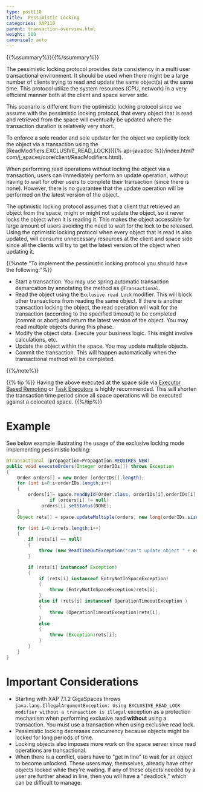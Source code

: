 ```yaml
---
type: post110
title:  Pessimistic Locking
categories: XAP110
parent: transaction-overview.html
weight: 500
canonical: auto
---
```


{{%ssummary%}}{{%/ssummary%}}

The pessimistic locking protocol provides data consistency in a multi user transactional environment. It should be used when there might be a large number of clients trying to read and update the same object(s) at the same time. This protocol utilize the system resources (CPU, network) in a very efficient manner both at the client and space server side.

This scenario is different from the optimistic locking protocol since we assume with the pessimistic locking protocol, that every object that is read and retrieved from the space will eventually be updated where the transaction duration is relatively very short.

To enforce a sole reader and sole updater for the object we explicitly lock the object via a transaction using the [ReadModifiers.EXCLUSIVE_READ_LOCK]({{% api-javadoc %}}/index.html?com/j_spaces/core/client/ReadModifiers.html).

When performing read operations without locking the object via a transaction, users can immediately perform an update operation, without having to wait for other users to complete their transaction (since there is none). However, there is no guarantee that the update operation will be performed on the latest version of the object.



The optimistic locking protocol assumes that a client that retrieved an object from the space, might or might not update the object, so it never locks the object when it is reading it. This makes the object accessible for large amount of users avoiding the need to wait for the lock to be released. Using the optimistic locking protocol when every object that is read is also updated, will consume unnecessary resources at the client and space side since all the clients will try to get the latest version of the object when updating it.
 

{{%note "To implement the pessimistic locking protocol you should have the following:"%}}

- Start a transaction. You may use spring automatic transaction demarcation by annotating the method as `@Transactional`.
- Read the object using the `Exclusive read Lock` modifier.  This will block other transactions from reading the same object. If there is another transaction locking the object, the read operation will wait for the transaction (according to the specified timeout) to be completed (commit or abort) and return the latest version of the object. You may read multiple objects during this phase.
- Modify the object data. Execute your business logic. This might involve calculations, etc.
- Update the object within the space. You may update multiple objects.
- Commit the transaction. This will happen automatically when the transactional method will be completed.

{{%/note%}}

{{% tip %}} Having the above executed at the space side via [Executor Based Remoting](./executor-based-remoting.html) or [Task Executors](./task-execution-over-the-space.html) is highly recommended. This will shorten the transaction time period since all space operations will be executed against a colocated space. {{%/tip%}}

# Example

See below example illustrating the usage of the exclusive locking mode implementing pessimistic locking:


```java
@Transactional (propagation=Propagation.REQUIRES_NEW)
public void executeOrders(Integer orderIDs[]) throws Exception
{
	Order orders[] = new Order [orderIDs[].length];
	for (int i=0;i<orderIDs.length;i++)
	{
		orders[i]= space.readById(Order.class, orderIDs[i],orderIDs[i],5000,ReadModifiers.EXCLUSIVE_READ_LOCK);
                if (orders[i] != null)
		     orders[i].setStatus(DONE);
	}
	Object rets[] = space.updateMultiple(orders, new long[orderIDs.size()], UpdateModifiers.UPDATE_ONLY);

	for (int i=0;i<rets.length;i++)
	{
		if (rets[i] == null)
		{
			throw (new ReadTimeOutException("can't update object " + orders[i]));
		}

		if (rets[i] instanceof Exception)
		{
			if (rets[i] instanceof EntryNotInSpaceException)
			{
				throw (EntryNotInSpaceException)rets[i];
			}
			else if (rets[i] instanceof OperationTimeoutException )
			{
				throw (OperationTimeoutException)rets[i];
			}
			else
			{
				throw (Exception)rets[i];
			}
		}
	}
}
```

# Important Considerations

- Starting with XAP 7.1.2 GigaSpaces throws `java.lang.IllegalArgumentException: Using EXCLUSIVE_READ_LOCK modifier without a transaction is illegal` exception as a protection mechanism when performing exclusive read **without** using a transaction. You must use a transaction when using exclusive read lock.
- Pessimistic locking decreases concurrency because objects might be locked for long periods of time.
- Locking objects also imposes more work on the space server since read operations are transactional.
- When there is a conflict, users have to "get in line" to wait for an object to become unlocked. These users may, themselves, already have other objects locked while they're waiting. If any of these objects needed by a user are further ahead in line, then you will have a "deadlock," which can be difficult to manage.
